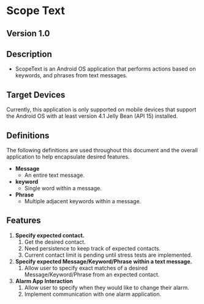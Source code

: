 # Scope Text 
 
## Version 1.0
 
## Description 
* ScopeText is an Android OS application that performs actions based on keywords, and phrases from text messages.

## Target Devices
Currently, this application is only supported on mobile devices that support the Android OS with at least version 4.1 Jelly Bean (API 15) installed.

## Definitions
The following definitions are used throughout this document and the overall application to help encapsulate desired features.
  * **Message**
    - An entire text message.
  * **keyword**
    - Single word within a message.
  * **Phrase**
    - Multiple adjacent keywords within a message.
 
## Features
1. **Specify expected contact.** 
   1. Get the desired contact.
   2. Need persistence to keep track of expected contacts.
   3. Current contact limit is pending until stress tests are implemented.
2. **Specify expected Message/Keyword/Phrase within a text message.**
   1. Allow user to specify exact matches of a desired Message/Keyword/Phrase from an expected contact.
3. **Alarm App Interaction**
   1. Allow user to specify when they would like to change their alarm.
   2. Implement communication with one alarm application.
